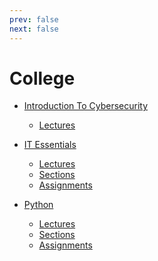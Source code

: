 ```yaml
---
prev: false
next: false
---
```


# College

- [Introduction To Cybersecurity](IntroToCyberSecurity/index.md)
  - [Lectures](IntroToCyberSecurity/Lectures/index.md)

- [IT Essentials](IT-Essentials/index.md)
  - [Lectures](IT-Essentials/Lectures/index.md)
  - [Sections](IT-Essentials/Sections/index.md)
  - [Assignments](IT-Essentials/Assignments/index.md)

- [Python](Python/index.md)
  - [Lectures](Python/Lectures/index.md)
  - [Sections](Python/Sections/index.md)
  - [Assignments](Python/Assignments/index.md)

<!-- - [Physics](Physics/index.md) -->
  <!-- - [Lectures](Physics/Lectures/index.md) -->
  <!-- - [Sections](Physics/Sections/index.md) -->
